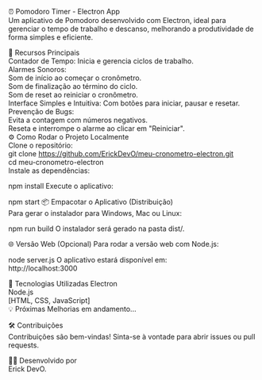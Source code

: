 ⏰ Pomodoro Timer - Electron App  
Um aplicativo de Pomodoro desenvolvido com Electron, ideal para gerenciar o tempo de trabalho e descanso, melhorando a produtividade de forma simples e eficiente.  

🚀 Recursos Principais  
Contador de Tempo: Inicia e gerencia ciclos de trabalho.  
Alarmes Sonoros:  
Som de início ao começar o cronômetro.  
Som de finalização ao término do ciclo.  
Som de reset ao reiniciar o cronômetro.  
Interface Simples e Intuitiva: Com botões para iniciar, pausar e resetar.  
Prevenção de Bugs:  
Evita a contagem com números negativos.  
Reseta e interrompe o alarme ao clicar em "Reiniciar".  
⚙️ Como Rodar o Projeto Localmente  
Clone o repositório:  
git clone https://github.com/ErickDevO/meu-cronometro-electron.git  
cd meu-cronometro-electron  
Instale as dependências:  

npm install
Execute o aplicativo:  

npm start
📦 Empacotar o Aplicativo (Distribuição)  
Para gerar o instalador para Windows, Mac ou Linux:  


npm run build
O instalador será gerado na pasta dist/.   

🌐 Versão Web (Opcional)
Para rodar a versão web com Node.js:  

node server.js
O aplicativo estará disponível em:  
http://localhost:3000  

📄 Tecnologias Utilizadas
Electron  
Node.js  
[HTML, CSS, JavaScript]  
💡 Próximas Melhorias em andamento...   

🛠️ Contribuições  
Contribuições são bem-vindas! Sinta-se à vontade para abrir issues ou pull requests.

🧑‍💻 Desenvolvido por  
Erick DevO.

